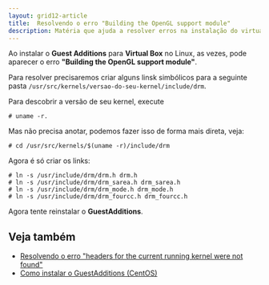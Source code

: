 ```yaml
---
layout: grid12-article
title:  Resolvendo o erro "Building the OpenGL support module"
description: Matéria que ajuda a resolver erros na instalação do virtualbox
---
```



Ao instalar o __Guest Additions__ para __Virtual Box__ no Linux, as vezes, pode aparecer o erro __"Building the OpenGL support module"__.

Para resolver precisaremos criar alguns linsk simbólicos para a seguinte pasta `/usr/src/kernels/versao-do-seu-kernel/include/drm`.

Para descobrir a versão de seu kernel, execute

    # uname -r.

Mas não precisa anotar, podemos fazer isso de forma mais direta, veja:

    # cd /usr/src/kernels/$(uname -r)/include/drm

Agora é só criar os links:

    # ln -s /usr/include/drm/drm.h drm.h  
    # ln -s /usr/include/drm/drm_sarea.h drm_sarea.h  
    # ln -s /usr/include/drm/drm_mode.h drm_mode.h  
    # ln -s /usr/include/drm/drm_fourcc.h drm_fourcc.h


Agora tente reinstalar o __GuestAdditions__.


Veja também
---

- [Resolvendo o erro "headers for the current running kernel were not found"](/linux/vbox-headers-for-the-current-running-kernel-were-not-found/ "Resolvendo o erro 'headers for the current running kernel were not found'")
- [Como instalar o GuestAdditions (CentOS)](/linux/vbox-guest-additions/ "Como instalar o GuestAdditions via console (CentOS)")